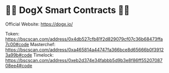 # 🐶🐶 DogX Smart Contracts 🐶🐶

Official Website: https://dogx.io/

Token: https://bscscan.com/address/0x4db527cfb81f2d829079cf07c36b68473ffa7c00#code
Masterchef: https://bscscan.com/address/0xa465814a44747fa366bce8d65666b0f39123a99b#code
Timelock: https://bscscan.com/address/0xeb2d374e34fabbb5d9b3e8f86ff5520708708ee4#code
